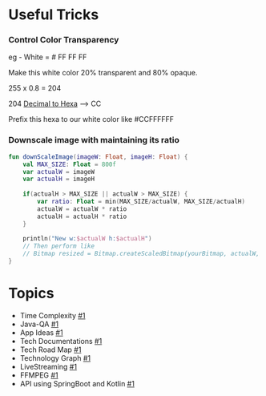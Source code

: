 # Useful Tricks

### Control Color Transparency
  
  eg - White =  # FF FF FF
  
  Make this white color 20% transparent and 80% opaque.
  
  255 x 0.8 = 204
  
  204 [Decimal to Hexa](http://www.binaryhexconverter.com/decimal-to-hex-converter) --> CC
  
  Prefix this hexa to our white color like   #CCFFFFFF  

### Downscale image with maintaining its ratio

```kotlin
fun downScaleImage(imageW: Float, imageH: Float) {
    val MAX_SIZE: Float = 800f
    var actualW = imageW
    var actualH = imageH
    
    if(actualH > MAX_SIZE || actualW > MAX_SIZE) {
        var ratio: Float = min(MAX_SIZE/actualW, MAX_SIZE/actualH)
        actualW = actualW * ratio
        actualH = actualH * ratio
    }
 
    println("New w:$actualW h:$actualH")
    // Then perform like
    // Bitmap resized = Bitmap.createScaledBitmap(yourBitmap, actualW, actualH, true);
}
```
  

  # Topics

- Time Complexity [#1](https://www.javatpoint.com/time-complexity-of-sorting-algorithms)
- Java-QA [#1](http://www.crazyforcode.com/java)  
- App Ideas [#1](https://javascript.plainenglish.io/45-best-app-ideas-for-startups-bonus-ideas-to-make-money-in-2021-5d200a59a6d0)
- Tech Documentations [#1](https://devdocs.io)
- Tech Road Map [#1](https://roadmap.sh)
- Technology Graph [#1](https://cdn.sstatic.net/insights/Img/Survey/2020/tech_network-1.svg?v=e1fb2941ad25)
- LiveStreaming [#1](https://www.nginx.com/wp-content/uploads/2018/12/NGINX-Conf-2018-slides_Choi-streaming.pdf)  
- FFMPEG [#1](https://github.com/SimformSolutionsPvtLtd/SSffmpegVideoOperation)
- API using SpringBoot and Kotlin [#1](https://auth0.com/blog/build-and-secure-an-api-with-spring-boot)
  
  
